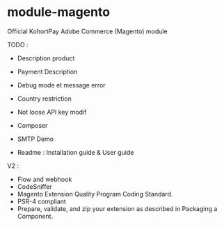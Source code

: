 # module-magento

Official KohortPay Adobe Commerce (Magento) module

TODO :
- Description product
- Payment Description


- Debug mode et message error
- Country restriction

- Not loose API key modif
- Composer
- SMTP Demo
- Readme : Installation guide & User guide


V2 : 
- Flow and webhook
- CodeSniffer
- Magento Extension Quality Program Coding Standard.
- PSR-4 compliant
- Prepare, validate, and zip your extension as described in Packaging a Component.